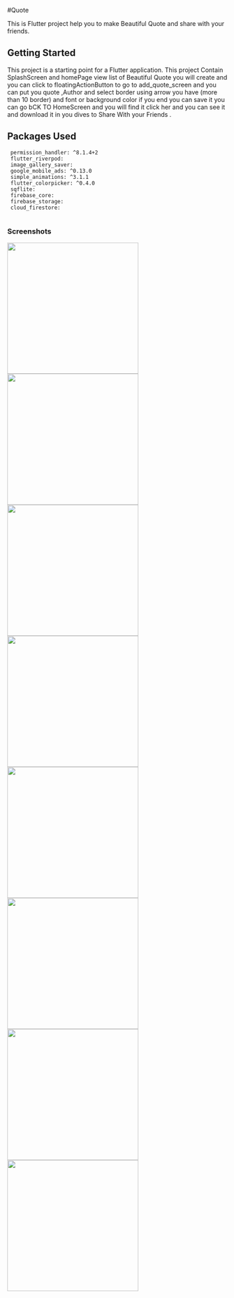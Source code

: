 #Quote

This is Flutter project help you to make Beautiful Quote and share with your friends.

## Getting Started

This project is a starting point for a Flutter application.
This project Contain SplashScreen and homePage view list of Beautiful Quote you will create and you can 
 click to floatingActionButton to go to add_quote_screen and you can put you quote ,Author and 
 select border using arrow you have (more than 10 border)  and font or background color if you end you can save it
 you can go bCK TO HomeScreen and you will find it click her and you can see it and download it in you dives to Share
  With your Friends .
  
## Packages Used
```
 permission_handler: ^8.1.4+2
 flutter_riverpod:
 image_gallery_saver:
 google_mobile_ads: ^0.13.0
 simple_animations: ^3.1.1
 flutter_colorpicker: ^0.4.0
 sqflite:
 firebase_core:
 firebase_storage:
 cloud_firestore:
 
````
### Screenshots


<img src="screenshots/ss1.png" height="300em" /> <img src="screenshots/ss2.png" height="300em" /><img src="screenshots/ss3.png" height="300em" />
  <img src="screenshots/ss4.png" height="300em" /> <img src="screenshots/ss5.png" height="300em" />  <img src="screenshots/ss6.png" height="300em" />
   <img src="screenshots/ss7.png" height="300em" />  <img src="screenshots/ss8.png" height="300em" /> 
